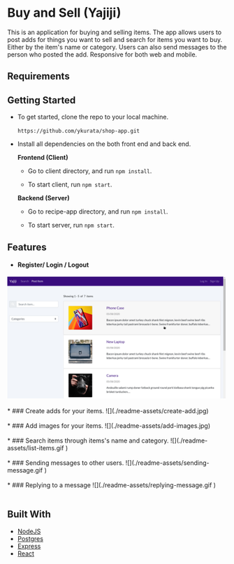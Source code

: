 # Buy and Sell (Yajiji)

This is an application for buying and selling items.
The app allows users to post adds for things you want to sell and search for items you want to buy.  Either by the item's name or category.
Users can also send messages to the person who posted the add.
Responsive for both web and mobile.

## Requirements


## Getting Started 

* To get started, clone the repo to your local machine.

    ```https://github.com/ykurata/shop-app.git```

* Install all dependencies on the both front end and back end. 

    **Frontend (Client)**

    * Go to client directory, and run `npm install`.

    * To start client, run `npm start`.

    **Backend (Server)**
        
    * Go to recipe-app directory, and run `npm install`.

    * To start server, run `npm start`.


## Features
* #### Register/ Login / Logout
<img src="./readme-assets/login.gif" width="500" heigt="300">
<br />
<br />
* ### Create adds for your items. 
![](./readme-assets/create-add.jpg)
<br />
<br />
* ### Add images for your items.
![](./readme-assets/add-images.jpg)
<br />
<br />
* ### Search items through items's name and category.
![](./readme-assets/list-items.gif ) 
<br />
<br />
* ### Sending messages to other users.
![](./readme-assets/sending-message.gif ) 
<br />
<br />
* ### Replying to a message
![](./readme-assets/replying-message.gif )
<br />
<br />

        

## Built With 

* [NodeJS](https://nodejs.org/en/download/)
* [Postgres](https://www.postgresql.org/download/)
* [Express](https://expressjs.com/)
* [React](https://reactjs.org/)
